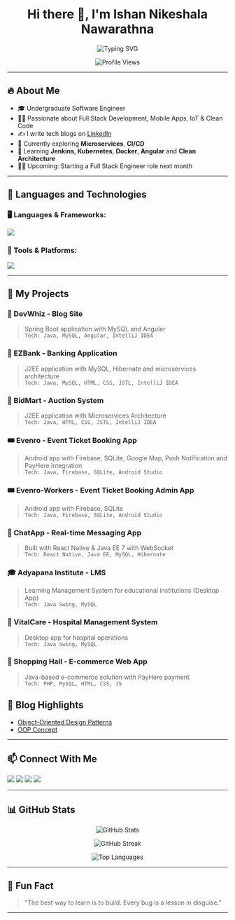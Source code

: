<h1 align="center">Hi there 👋, I'm Ishan Nikeshala Nawarathna</h1>

<p align="center">
  <img src="https://readme-typing-svg.demolab.com?font=Fira+Code&pause=1000&center=true&vCenter=true&width=450&lines=Full+Stack+Software+Engineer;Mobile+App+Developer" alt="Typing SVG" />
</p>
<p align="center">
  <img src="https://komarev.com/ghpvc/?username=ishannikeshalanawarathna&label=Profile%20views&color=0e75b6&style=flat" alt="Profile Views" />
</p>

---

## 🔥 About Me

- 🎓 Undergraduate Software Engineer  
- 👨‍💻 Passionate about Full Stack Development, Mobile Apps, IoT & Clean Code  
- ✍️ I write tech blogs on [LinkedIn](https://www.linkedin.com/in/ishan-nikeshala-nawarathna-390a0b249/)  
- 🧠 Currently exploring **Microservices**, **CI/CD** 
- 🌱 Learning **Jenkins**, **Kubernetes**, **Docker**, **Angular** and **Clean Architecture**  
- 🧑‍💻 Upcoming: Starting a Full Stack Engineer role next month  

---

## 🧰 Languages and Technologies

### 🖥️ Languages & Frameworks:
<p>
  <img src="https://skillicons.dev/icons?i=java,spring,kotlin,cpp,php,js,ts,nodejs,react,reactnative,html,css,tailwind,bootstrap,jquery" />
</p>

### 🧰 Tools & Platforms:
<p>
  <img src="https://skillicons.dev/icons?i=androidstudio,vscode,git,docker,github,jenkins,arduino,figma,firebase,idea,mysql,postman,vercel,gcp,aws,notion,stackoverflow,devto" />
</p>

---

## 📱 My Projects

### 💬 DevWhiz - Blog Site  
> Spring Boot application with MySQL and Angular  
> `Tech: Java, MySQL, Angular, IntelliJ IDEA`

### 💸 EZBank - Banking Application  
> J2EE application with MySQL, Hibernate and microservices architecture  
> `Tech: Java, MySQL, HTML, CSS, JSTL, IntelliJ IDEA`

### 💸 BidMart - Auction System  
> J2EE application with Microservices Architecture  
> `Tech: Java, HTML, CSS, JSTL, IntelliJ IDEA`

### 🎟️ Evenro - Event Ticket Booking App  
> Android app with Firebase, SQLite, Google Map, Push Notification and PayHere integration  
> `Tech: Java, Firebase, SQLite, Android Studio`

### 🎟️ Evenro-Workers - Event Ticket Booking Admin App  
> Android app with Firebase, SQLite  
> `Tech: Java, Firebase, SQLite, Android Studio`

### 💬 ChatApp - Real-time Messaging App  
> Built with React Native & Java EE 7 with WebSocket  
> `Tech: React Native, Java EE, MySQL, Hibernate`

### 🎓 Adyapana Institute - LMS  
> Learning Management System for educational institutions (Desktop App)  
> `Tech: Java Swing, MySQL`

### 🏥 VitalCare - Hospital Management System  
> Desktop app for hospital operations  
> `Tech: Java Swing, MySQL`

### 🛒 Shopping Hall - E-commerce Web App  
> Java-based e-commerce solution with PayHere payment  
> `Tech: PHP, MySQL, HTML, CSS, JS`


## 📝 Blog Highlights

- [Object-Oriented Design Patterns](https://www.linkedin.com/feed/update/urn:li:activity:7225666567802380290/)
- [OOP Concept](https://www.linkedin.com/in/ishan-nikeshala-nawarathna-390a0b249/details/featured/)

---

## 📫 Connect With Me

<p>
  <a href="https://linkedin.com/in/ishan-nikeshala-nawarathna"><img src="https://skillicons.dev/icons?i=linkedin" /></a>
  <a href="mailto:ishannikeshalanawarathna@gmail.com"><img src="https://skillicons.dev/icons?i=gmail" /></a>
  <a href="https://instagram.com/ishan_nikeshala"><img src="https://skillicons.dev/icons?i=instagram" /></a>
  <a href="https://twitter.com/ishannikeshala"><img src="https://skillicons.dev/icons?i=twitter" /></a>
</p>

---

## 📊 GitHub Stats

<p align="center">
  <img src="https://github-readme-stats.vercel.app/api?username=ishannikeshalanawarathna&show_icons=true&theme=react&count_private=true" alt="GitHub Stats" />
</p>

<p align="center">
  <img src="https://github-readme-streak-stats.herokuapp.com/?user=ishannikeshalanawarathna&theme=react" alt="GitHub Streak" />
</p>

<p align="center">
  <img src="https://github-readme-stats.vercel.app/api/top-langs/?username=ishannikeshalanawarathna&layout=compact&theme=react" alt="Top Languages" />
</p>

---

## 🧠 Fun Fact

> "The best way to learn is to build. Every bug is a lesson in disguise."

---

